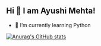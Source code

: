 ## Hi 👋 I am Ayushi Mehta!

<!-- - 🔭 I’m currently working on ... -->
- 🌱 I’m currently learning Python
<!-- - 👯 I’m looking to collaborate on ...
- 🤔 I’m looking for help with ...
- 💬 Ask me about ...
- 📫 How to reach me: ...
- 😄 Pronouns: ...
- ⚡ Fun fact: ... -->

[![Anurag's GitHub stats](https://github-readme-stats.vercel.app/api?username=ayushimehta020)](https://github.com/anuraghazra/github-readme-stats)
